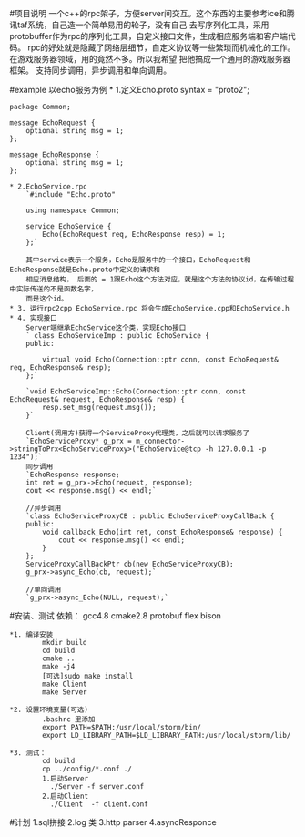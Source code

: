 #项目说明
		一个c++的rpc架子，方便server间交互。这个东西的主要参考ice和腾讯taf系统，自己造一个简单易用的轮子，没有自己
	去写序列化工具，采用protobuffer作为rpc的序列化工具，自定义接口文件，生成相应服务端和客户端代码。
		rpc的好处就是隐藏了网络层细节，自定义协议等一些繁琐而机械化的工作。在游戏服务器领域，用的竟然不多。所以我希望
	把他搞成一个通用的游戏服务器框架。
		支持同步调用，异步调用和单向调用。

#example
	以echo服务为例
	* 1.定义Echo.proto
	syntax = "proto2";

	package Common;

	message EchoRequest {
		optional string msg = 1;
	};

	message EchoResponse {
		optional string msg = 1;
	};

	* 2.EchoService.rpc
		`#include "Echo.proto"

		using namespace Common;

		service EchoService {
			Echo(EchoRequest req, EchoResponse resp) = 1;
		};`

		其中service表示一个服务，Echo是服务中的一个接口，EchoRequest和EchoResponse就是Echo.proto中定义的请求和
		相应消息结构， 后面的 = 1跟Echo这个方法对应，就是这个方法的协议id，在传输过程中实际传送的不是函数名字，
		而是这个id。
	* 3. 运行rpc2cpp EchoService.rpc 将会生成EchoService.cpp和EchoService.h
	* 4. 实现接口
		Server端继承EchoService这个类，实现Echo接口
		` class EchoServiceImp : public EchoService {
		public:

			virtual void Echo(Connection::ptr conn, const EchoRequest& req, EchoResponse& resp);
		};`

		`void EchoServiceImp::Echo(Connection::ptr conn, const EchoRequest& request, EchoResponse& resp) {
			resp.set_msg(request.msg());
		}`

		Client(调用方)获得一个ServiceProxy代理类，之后就可以请求服务了
		`EchoServiceProxy* g_prx = m_connector->stringToPrx<EchoServiceProxy>("EchoService@tcp -h 127.0.0.1 -p 1234");`
		同步调用
		`EchoResponse response;
		int ret = g_prx->Echo(request, response);
		cout << response.msg() << endl;`

		//异步调用
		`class EchoServiceProxyCB : public EchoServiceProxyCallBack {
		public:
			void callback_Echo(int ret, const EchoResponse& response) {
				cout << response.msg() << endl;
			}
		};
		ServiceProxyCallBackPtr cb(new EchoServiceProxyCB);
		g_prx->async_Echo(cb, request);`

		//单向调用
		`g_prx->async_Echo(NULL, request);`

		

#安装、测试
	依赖： gcc4.8 cmake2.8 protobuf flex bison

	*1. 编译安装
			mkdir build
			cd build 
			cmake ..
			make -j4
			[可选]sudo make install
			make Client
			make Server

	*2. 设置环境变量(可选)
			.bashrc 里添加
			export PATH=$PATH:/usr/local/storm/bin/
			export LD_LIBRARY_PATH=$LD_LIBRARY_PATH:/usr/local/storm/lib/

	*3. 测试：
			cd build
			cp ../config/*.conf ./
			1.启动Server
			  ./Server -f server.conf
			2.启动Client
			  ./Client  -f client.conf

#计划
	1.sql拼接
	2.log 类
	3.http parser
	4.asyncResponce

